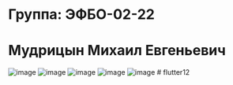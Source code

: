 # Группа: ЭФБО-02-22 
# Мудрицын Михаил Евгеньевич

![image](https://github.com/user-attachments/assets/900273ff-e29f-4417-9b5f-97f1ccdd9c4e)
![image](https://github.com/user-attachments/assets/27d209a0-4177-41b9-8e9f-e5b8f8c61ece)
![image](https://github.com/user-attachments/assets/554108a0-f083-4742-9157-e8bd21423b04)
![image](https://github.com/user-attachments/assets/761184a0-6d44-4470-a05c-76ff79ea0c8c)
![image](https://github.com/user-attachments/assets/b3146035-85c6-47f0-b57e-80573e405bc1)
#   f l u t t e r 1 2  
 